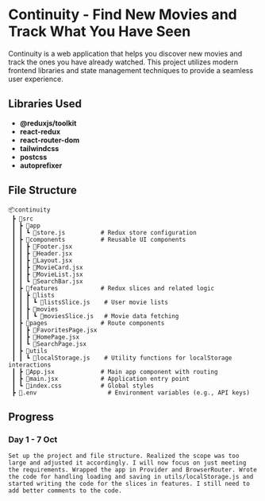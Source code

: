 # Continuity - Find New Movies and Track What You Have Seen

Continuity is a web application that helps you discover new movies and track the ones you have already watched. This project utilizes modern frontend libraries and state management techniques to provide a seamless user experience.

## Libraries Used

- **@reduxjs/toolkit**
- **react-redux**
- **react-router-dom**
- **tailwindcss**
- **postcss**
- **autoprefixer**

## File Structure

```plaintext
📦continuity
 ┣ 📂src
 ┃ ┣ 📂app
 ┃ ┃ ┗ 📜store.js          # Redux store configuration
 ┃ ┣ 📂components          # Reusable UI components
 ┃ ┃ ┣ 📜Footer.jsx
 ┃ ┃ ┣ 📜Header.jsx
 ┃ ┃ ┣ 📜Layout.jsx
 ┃ ┃ ┣ 📜MovieCard.jsx
 ┃ ┃ ┣ 📜MovieList.jsx
 ┃ ┃ ┗ 📜SearchBar.jsx
 ┃ ┣ 📂features            # Redux slices and related logic
 ┃ ┃ ┣ 📂lists
 ┃ ┃ ┃ ┗ 📜listsSlice.js    # User movie lists
 ┃ ┃ ┣ 📂movies
 ┃ ┃ ┃ ┗ 📜moviesSlice.js   # Movie data fetching
 ┃ ┣ 📂pages               # Route components
 ┃ ┃ ┣ 📜FavoritesPage.jsx
 ┃ ┃ ┣ 📜HomePage.jsx
 ┃ ┃ ┗ 📜SearchPage.jsx
 ┃ ┣ 📂utils
 ┃ ┃ ┗ 📜localStorage.js    # Utility functions for localStorage interactions
 ┃ ┣ 📜App.jsx             # Main app component with routing
 ┃ ┣ 📜main.jsx            # Application entry point
 ┃ ┗ 📜index.css           # Global styles
 ┣ 📜.env                    # Environment variables (e.g., API keys)
```

## Progress

### Day 1 - 7 Oct

```plaintext
Set up the project and file structure. Realized the scope was too large and adjusted it accordingly. I will now focus on just meeting the requirements. Wrapped the app in Provider and BrowserRouter. Wrote the code for handling loading and saving in utils/localStorage.js and started writing the code for the slices in features. I still need to add better comments to the code.
```